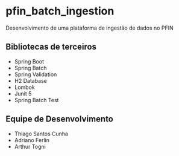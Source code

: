 # pfin_batch_ingestion
Desenvolvimento de uma plataforma de ingestão de dados no PFIN

## Bibliotecas de terceiros

- Spring Boot
- Spring Batch
- Spring Validation
- H2 Database
- Lombok
- Junit 5
- Spring Batch Test

## Equipe de Desenvolvimento

- Thiago Santos Cunha
- Adriano Ferlin
- Arthur Togni
